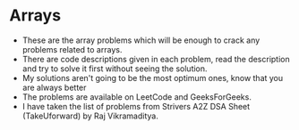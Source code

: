 # Arrays

- These are the array problems which will be enough to crack any problems related to arrays.
- There are code descriptions given in each problem, read the description and try to solve it first without seeing the solution.
- My solutions aren't going to be the most optimum ones, know that you are always better
- The problems are available on LeetCode and GeeksForGeeks.
- I have taken the list of problems from Strivers A2Z DSA Sheet (TakeUforward) by Raj Vikramaditya.
